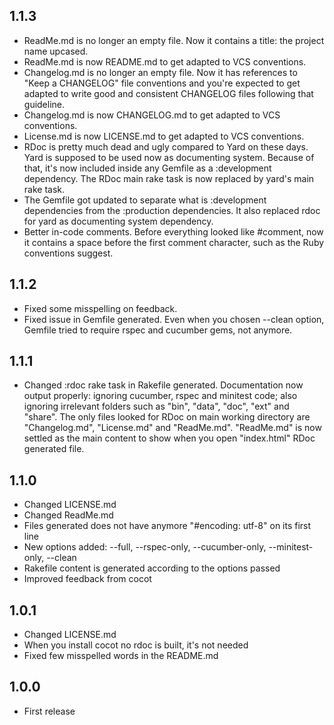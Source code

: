 1.1.3
-----

* ReadMe.md is no longer an empty file. Now it contains a title: the project name upcased.
* ReadMe.md is now README.md to get adapted to VCS conventions.
* Changelog.md is no longer an empty file. Now it has references to "Keep a CHANGELOG" file conventions and you're expected to get adapted to write good and consistent CHANGELOG files following that guideline.
* Changelog.md is now CHANGELOG.md to get adapted to VCS conventions.
* License.md is now LICENSE.md to get adapted to VCS conventions.
* RDoc is pretty much dead and ugly compared to Yard on these days. Yard is supposed to be used now as documenting system. Because of that, it's now included inside any Gemfile as a :development dependency. The RDoc main rake task is now replaced by yard's main rake task.
* The Gemfile got updated to separate what is :development dependencies from the :production dependencies. It also replaced rdoc for yard as documenting system dependency.
* Better in-code comments. Before everything looked like #comment, now it contains a space before the first comment character, such as the Ruby conventions suggest.

1.1.2
-----

* Fixed some misspelling on feedback.
* Fixed issue in Gemfile generated. Even when you chosen --clean option, Gemfile tried to require rspec and cucumber gems, not anymore.

1.1.1
-----

* Changed :rdoc rake task in Rakefile generated. Documentation now output properly: ignoring cucumber, rspec and minitest code; also ignoring irrelevant folders such as "bin", "data", "doc", "ext" and "share". The only files looked for RDoc on main working directory are "Changelog.md", "License.md" and "ReadMe.md". "ReadMe.md" is now settled as the main content to show when you open "index.html" RDoc generated file.

1.1.0
-----
* Changed LICENSE.md
* Changed ReadMe.md
* Files generated does not have anymore "\#encoding: utf-8" on its first line
* New options added: --full, --rspec-only, --cucumber-only, --minitest-only, --clean
* Rakefile content is generated according to the options passed
* Improved feedback from cocot

1.0.1
-----
* Changed LICENSE.md
* When you install cocot no rdoc is built, it's not needed
* Fixed few misspelled words in the README.md


1.0.0
-----
* First release